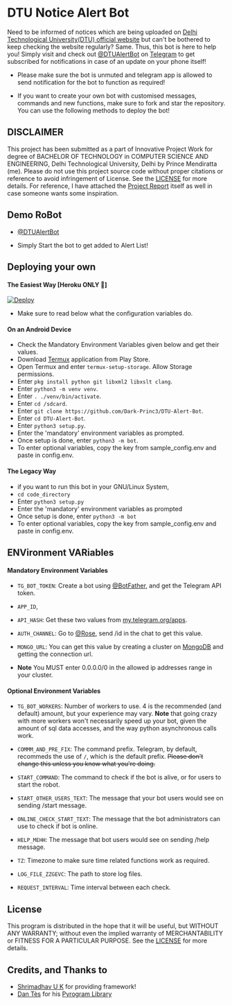 # DTU Notice Alert Bot

Need to be informed of notices which are being uploaded on [Delhi Technological University(DTU) official website](https://dtu.ac.in) but can't be bothered to keep checking the website regularly? Same. Thus, this bot is here to help you! Simply visit and check out [@DTUAlertBot](https://telegram.dog/DTUAlertBot) on [Telegram](https://telegram.org/) to get subscribed for notifications in case of an update on your phone itself!

- Please make sure the bot is unmuted and telegram app is allowed to send notification for the bot to function as required!

- If you want to create your own bot with customised messages, commands and new functions, make sure to fork and star the repository. You can use the following methods to deploy the bot!

## DISCLAIMER

This project has been submitted as a part of Innovative Project Work for degree of BACHELOR OF TECHNOLOGY in COMPUTER SCIENCE AND ENGINEERING, Delhi Technological University, Delhi by Prince Mendiratta (me). Please do not use this project source code without proper citations or reference to avoid infringement of License. See the [LICENSE](./LICENSE) for more details.
For reference, I have attached the [Project Report](https://github.com/Prince-Mendiratta/DTU-Alert-Bot/blob/master/Project_Report.pdf) itself as well in case someone wants some inspiration.

## Demo RoBot

- [@DTUAlertBot](https://telegram.dog/DTUAlertBot)

- Simply Start the bot to get added to Alert List!

## Deploying your own

#### The Easiest Way [Heroku ONLY 👾]

[![Deploy](https://www.herokucdn.com/deploy/button.svg)](https://heroku.com/deploy)

- Make sure to read below what the configuration variables do.

#### On an Android Device

- Check the Mandatory Environment Variables given below and get their values.
- Download [Termux](https://play.google.com/store/apps/details?id=com.termux&hl=en_IN&gl=US) application from Play Store.
- Open Termux and enter `termux-setup-storage`. Allow Storage permissions.
- Enter `pkg install python git libxml2 libxslt clang`.
- Enter `python3 -m venv venv`.
- Enter `. ./venv/bin/activate`.
- Enter `cd /sdcard`.
- Enter `git clone https://github.com/Dark-Princ3/DTU-Alert-Bot`.
- Enter `cd DTU-Alert-Bot`.
- Enter `python3 setup.py`.
- Enter the 'mandatory' environment variables as prompted.
- Once setup is done, enter `python3 -m bot`.
- To enter optional variables, copy the key from sample_config.env and paste in config.env.

#### The Legacy Way

- if you want to run this bot in your GNU/Linux System,
- `cd code_directory`
- Enter `python3 setup.py`
- Enter the 'mandatory' environment variables as prompted
- Once setup is done, enter `python3 -m bot`
- To enter optional variables, copy the key from sample_config.env and paste in config.env.

## ENVironment VARiables

#### Mandatory Environment Variables

- `TG_BOT_TOKEN`: Create a bot using [@BotFather](https://telegram.dog/BotFather), and get the Telegram API token.

- `APP_ID`,
- `API_HASH`: Get these two values from [my.telegram.org/apps](https://my.telegram.org/apps).

- `AUTH_CHANNEL`:
  Go to [@Rose](https://telegram.dog/MissRose_bot), send /id in the chat to get this value.

- `MONGO_URL`: You can get this value by creating a cluster on [MongoDB](https://mongodb.com) and getting the connection url.

* **Note** You MUST enter 0.0.0.0/0 in the allowed ip addresses range in your cluster.

#### Optional Environment Variables

- `TG_BOT_WORKERS`: Number of workers to use. 4 is the recommended (and default) amount, but your experience may vary.
  **Note** that going crazy with more workers won't necessarily speed up your bot, given the amount of sql data accesses, and the way python asynchronous calls work.

- `COMMM_AND_PRE_FIX`: The command prefix. Telegram, by default, recommeds the use of `/`, which is the default prefix. ~~Please don't change this unless you know what you're doing.~~

- `START_COMMAND`: The command to check if the bot is alive, or for users to start the robot.

- `START_OTHER_USERS_TEXT`: The message that your bot users would see on sending /start message.

- `ONLINE_CHECK_START_TEXT`: The message that the bot administrators can use to check if bot is online.

- `HELP_MEHH`: The message that bot users would see on sending /help message.

- `TZ`: Timezone to make sure time related functions work as required.

- `LOG_FILE_ZZGEVC`: The path to store log files.

- `REQUEST_INTERVAL`: Time interval between each check.

## License

This program is distributed in the hope that it will be useful, but WITHOUT ANY WARRANTY; without even the implied warranty of MERCHANTABILITY or FITNESS FOR A PARTICULAR PURPOSE. See the [LICENSE](./LICENSE) for more details.

## Credits, and Thanks to

- [Shrimadhav U K](https://telegram.dog/SpEcHiDe) for providing framework!
- [Dan Tès](https://telegram.dog/haskell) for his [Pyrogram Library](https://github.com/pyrogram/pyrogram)
